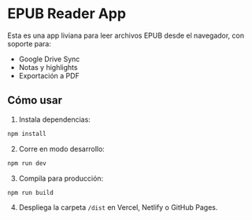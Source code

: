 # EPUB Reader App

Esta es una app liviana para leer archivos EPUB desde el navegador, con soporte para:
- Google Drive Sync
- Notas y highlights
- Exportación a PDF

## Cómo usar

1. Instala dependencias:
```bash
npm install
```

2. Corre en modo desarrollo:
```bash
npm run dev
```

3. Compila para producción:
```bash
npm run build
```

4. Despliega la carpeta `/dist` en Vercel, Netlify o GitHub Pages.
